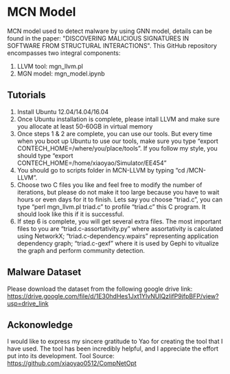 # MCN Model
MCN model used to detect malware by using GNN model, details can be found in the paper: "DISCOVERING MALICIOUS SIGNATURES IN SOFTWARE FROM STRUCTURAL INTERACTIONS". 
This GitHub repository encompasses two integral components:
1. LLVM tool: mgn_llvm.pl
2. MGN model: mgn_model.ipynb

## Tutorials
1. Install Ubuntu 12.04/14.04/16.04
2. Once Ubuntu installation is complete, please intall LLVM and make sure you allocate at least 50-60GB in virtual memory
3. Once steps 1 & 2 are complete, you can use our tools. But every time when you boot up Ubuntu to use our tools, make sure you type “export CONTECH_HOME=/where/you/place/tools”. If you follow my style, you should type “export CONTECH_HOME=/home/xiaoyao/Simulator/EE454”
4. You should go to scripts folder in MCN-LLVM by typing “cd /MCN-LLVM”.
5. Choose two C files you like and feel free to modify the number of iterations, but please do not make it too large because you have to wait hours or even days for it to finish. Lets say you choose “triad.c”, you can type “perl mgn_llvm.pl triad.c” to profile “triad.c” this C program. It should look like this if it is successful.
6. If step 6 is complete, you will get several extra files. The most important files to you are “triad.c-assortativity.py” where assortativity is calculated using NetworkX; “triad.c-dependency.wpairs” representing application dependency graph; “triad.c-gexf” where it is used by Gephi to vitualize the graph and perform community detection.

## Malware Dataset
Please download the dataset from the following google drive link: https://drive.google.com/file/d/1E30hdHes1Jxt1YlvNUlQzIifP9jfpBFP/view?usp=drive_link

## Ackonowledge
I would like to express my sincere gratitude to Yao for creating the tool that I have used. The tool has been incredibly helpful, and I appreciate the effort put into its development.
Tool Source: https://github.com/xiaoyao0512/CompNetOpt
